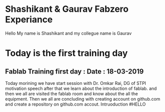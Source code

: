 # Shashikant & Gaurav Fabzero Experiance
Hello My name is Shashikant and my collegue name is Gaurav
# Today is the first training day
## Fablab Training first day : Date : 18-03-2019
Today morining we have start session with Dr. Omkar Rai, 
DG of STPI motivation speech after that we learn about the introduction of fablab.
and then we all are visited the fablab  room and know about the all the equipment.
Then we all are concluding with creating account on github.com and create a repository on 
github.com accout.
Intruoduction
#HELLO
